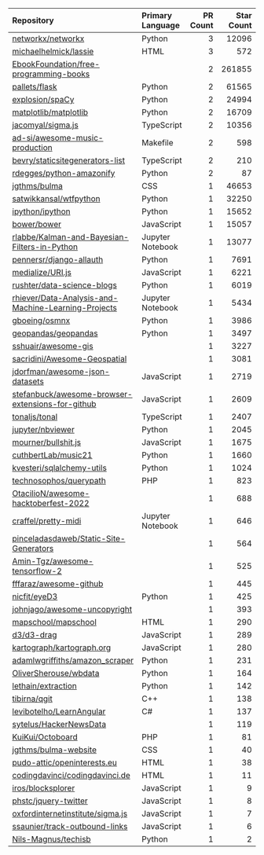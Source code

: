 | Repository | Primary Language | PR Count | Star Count |
| :-- | :-- | --: | --: |
| [networkx/networkx](https://github.com/networkx/networkx) | Python | 3 | 12096 |
| [michaelhelmick/lassie](https://github.com/michaelhelmick/lassie) | HTML | 3 | 572 |
| [EbookFoundation/free-programming-books](https://github.com/EbookFoundation/free-programming-books) |  | 2 | 261855 |
| [pallets/flask](https://github.com/pallets/flask) | Python | 2 | 61565 |
| [explosion/spaCy](https://github.com/explosion/spaCy) | Python | 2 | 24994 |
| [matplotlib/matplotlib](https://github.com/matplotlib/matplotlib) | Python | 2 | 16709 |
| [jacomyal/sigma.js](https://github.com/jacomyal/sigma.js) | TypeScript | 2 | 10356 |
| [ad-si/awesome-music-production](https://github.com/ad-si/awesome-music-production) | Makefile | 2 | 598 |
| [bevry/staticsitegenerators-list](https://github.com/bevry/staticsitegenerators-list) | TypeScript | 2 | 210 |
| [rdegges/python-amazonify](https://github.com/rdegges/python-amazonify) | Python | 2 | 87 |
| [jgthms/bulma](https://github.com/jgthms/bulma) | CSS | 1 | 46653 |
| [satwikkansal/wtfpython](https://github.com/satwikkansal/wtfpython) | Python | 1 | 32250 |
| [ipython/ipython](https://github.com/ipython/ipython) | Python | 1 | 15652 |
| [bower/bower](https://github.com/bower/bower) | JavaScript | 1 | 15057 |
| [rlabbe/Kalman-and-Bayesian-Filters-in-Python](https://github.com/rlabbe/Kalman-and-Bayesian-Filters-in-Python) | Jupyter Notebook | 1 | 13077 |
| [pennersr/django-allauth](https://github.com/pennersr/django-allauth) | Python | 1 | 7691 |
| [medialize/URI.js](https://github.com/medialize/URI.js) | JavaScript | 1 | 6221 |
| [rushter/data-science-blogs](https://github.com/rushter/data-science-blogs) | Python | 1 | 6019 |
| [rhiever/Data-Analysis-and-Machine-Learning-Projects](https://github.com/rhiever/Data-Analysis-and-Machine-Learning-Projects) | Jupyter Notebook | 1 | 5434 |
| [gboeing/osmnx](https://github.com/gboeing/osmnx) | Python | 1 | 3986 |
| [geopandas/geopandas](https://github.com/geopandas/geopandas) | Python | 1 | 3497 |
| [sshuair/awesome-gis](https://github.com/sshuair/awesome-gis) |  | 1 | 3227 |
| [sacridini/Awesome-Geospatial](https://github.com/sacridini/Awesome-Geospatial) |  | 1 | 3081 |
| [jdorfman/awesome-json-datasets](https://github.com/jdorfman/awesome-json-datasets) | JavaScript | 1 | 2719 |
| [stefanbuck/awesome-browser-extensions-for-github](https://github.com/stefanbuck/awesome-browser-extensions-for-github) | JavaScript | 1 | 2609 |
| [tonaljs/tonal](https://github.com/tonaljs/tonal) | TypeScript | 1 | 2407 |
| [jupyter/nbviewer](https://github.com/jupyter/nbviewer) | Python | 1 | 2045 |
| [mourner/bullshit.js](https://github.com/mourner/bullshit.js) | JavaScript | 1 | 1675 |
| [cuthbertLab/music21](https://github.com/cuthbertLab/music21) | Python | 1 | 1660 |
| [kvesteri/sqlalchemy-utils](https://github.com/kvesteri/sqlalchemy-utils) | Python | 1 | 1024 |
| [technosophos/querypath](https://github.com/technosophos/querypath) | PHP | 1 | 823 |
| [OtacilioN/awesome-hacktoberfest-2022](https://github.com/OtacilioN/awesome-hacktoberfest-2022) |  | 1 | 688 |
| [craffel/pretty-midi](https://github.com/craffel/pretty-midi) | Jupyter Notebook | 1 | 646 |
| [pinceladasdaweb/Static-Site-Generators](https://github.com/pinceladasdaweb/Static-Site-Generators) |  | 1 | 564 |
| [Amin-Tgz/awesome-tensorflow-2](https://github.com/Amin-Tgz/awesome-tensorflow-2) |  | 1 | 525 |
| [fffaraz/awesome-github](https://github.com/fffaraz/awesome-github) |  | 1 | 445 |
| [nicfit/eyeD3](https://github.com/nicfit/eyeD3) | Python | 1 | 425 |
| [johnjago/awesome-uncopyright](https://github.com/johnjago/awesome-uncopyright) |  | 1 | 393 |
| [mapschool/mapschool](https://github.com/mapschool/mapschool) | HTML | 1 | 290 |
| [d3/d3-drag](https://github.com/d3/d3-drag) | JavaScript | 1 | 289 |
| [kartograph/kartograph.org](https://github.com/kartograph/kartograph.org) | JavaScript | 1 | 280 |
| [adamlwgriffiths/amazon_scraper](https://github.com/adamlwgriffiths/amazon_scraper) | Python | 1 | 231 |
| [OliverSherouse/wbdata](https://github.com/OliverSherouse/wbdata) | Python | 1 | 164 |
| [lethain/extraction](https://github.com/lethain/extraction) | Python | 1 | 142 |
| [tibirna/qgit](https://github.com/tibirna/qgit) | C++ | 1 | 138 |
| [levibotelho/LearnAngular](https://github.com/levibotelho/LearnAngular) | C# | 1 | 137 |
| [sytelus/HackerNewsData](https://github.com/sytelus/HackerNewsData) |  | 1 | 119 |
| [KuiKui/Octoboard](https://github.com/KuiKui/Octoboard) | PHP | 1 | 81 |
| [jgthms/bulma-website](https://github.com/jgthms/bulma-website) | CSS | 1 | 40 |
| [pudo-attic/openinterests.eu](https://github.com/pudo-attic/openinterests.eu) | HTML | 1 | 38 |
| [codingdavinci/codingdavinci.de](https://github.com/codingdavinci/codingdavinci.de) | HTML | 1 | 11 |
| [iros/blocksplorer](https://github.com/iros/blocksplorer) | JavaScript | 1 | 9 |
| [phstc/jquery-twitter](https://github.com/phstc/jquery-twitter) | JavaScript | 1 | 8 |
| [oxfordinternetinstitute/sigma.js](https://github.com/oxfordinternetinstitute/sigma.js) | JavaScript | 1 | 7 |
| [ssaunier/track-outbound-links](https://github.com/ssaunier/track-outbound-links) | JavaScript | 1 | 6 |
| [Nils-Magnus/techisb](https://github.com/Nils-Magnus/techisb) | Python | 1 | 2 |
